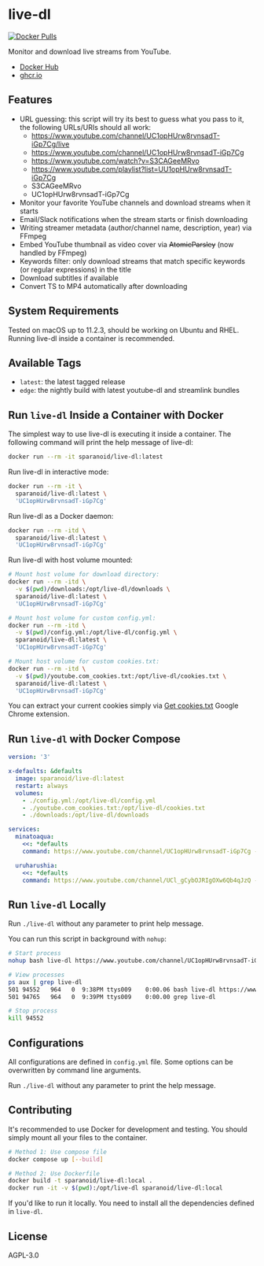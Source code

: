 # live-dl

[![Docker Pulls](https://img.shields.io/docker/pulls/sparanoid/live-dl.svg)](https://hub.docker.com/r/sparanoid/live-dl)

Monitor and download live streams from YouTube.

- [Docker Hub](https://hub.docker.com/r/sparanoid/live-dl)
- [ghcr.io](https://github.com/users/sparanoid/packages/container/package/live-dl)

## Features

- URL guessing: this script will try its best to guess what you pass to it, the following URLs/URIs should all work:
  - https://www.youtube.com/channel/UC1opHUrw8rvnsadT-iGp7Cg/live
  - https://www.youtube.com/channel/UC1opHUrw8rvnsadT-iGp7Cg
  - https://www.youtube.com/watch?v=S3CAGeeMRvo
  - https://www.youtube.com/playlist?list=UU1opHUrw8rvnsadT-iGp7Cg
  - S3CAGeeMRvo
  - UC1opHUrw8rvnsadT-iGp7Cg
- Monitor your favorite YouTube channels and download streams when it starts
- Email/Slack notifications when the stream starts or finish downloading
- Writing streamer metadata (author/channel name, description, year) via FFmpeg
- Embed YouTube thumbnail as video cover via ~~AtomicParsley~~ (now handled by FFmpeg)
- Keywords filter: only download streams that match specific keywords (or regular expressions) in the title
- Download subtitles if available
- Convert TS to MP4 automatically after downloading

## System Requirements

Tested on macOS up to 11.2.3, should be working on Ubuntu and RHEL. Running live-dl inside a container is recommended.

## Available Tags

- `latest`: the latest tagged release
- `edge`: the nightly build with latest youtube-dl and streamlink bundles

## Run `live-dl` Inside a Container with Docker

The simplest way to use live-dl is executing it inside a container. The following command will print the help message of live-dl:

```bash
docker run --rm -it sparanoid/live-dl:latest
```

Run live-dl in interactive mode:

```bash
docker run --rm -it \
  sparanoid/live-dl:latest \
  'UC1opHUrw8rvnsadT-iGp7Cg'
```

Run live-dl as a Docker daemon:

```bash
docker run --rm -itd \
  sparanoid/live-dl:latest \
  'UC1opHUrw8rvnsadT-iGp7Cg'
```

Run live-dl with host volume mounted:

```bash
# Mount host volume for download directory:
docker run --rm -itd \
  -v $(pwd)/downloads:/opt/live-dl/downloads \
  sparanoid/live-dl:latest \
  'UC1opHUrw8rvnsadT-iGp7Cg'

# Mount host volume for custom config.yml:
docker run --rm -itd \
  -v $(pwd)/config.yml:/opt/live-dl/config.yml \
  sparanoid/live-dl:latest \
  'UC1opHUrw8rvnsadT-iGp7Cg'

# Mount host volume for custom cookies.txt:
docker run --rm -itd \
  -v $(pwd)/youtube.com_cookies.txt:/opt/live-dl/cookies.txt \
  sparanoid/live-dl:latest \
  'UC1opHUrw8rvnsadT-iGp7Cg'
```

You can extract your current cookies simply via [Get cookies.txt](https://chrome.google.com/webstore/detail/bgaddhkoddajcdgocldbbfleckgcbcid) Google Chrome extension.

## Run `live-dl` with Docker Compose

```yaml
version: '3'

x-defaults: &defaults
  image: sparanoid/live-dl:latest
  restart: always
  volumes:
    - ./config.yml:/opt/live-dl/config.yml
    - ./youtube.com_cookies.txt:/opt/live-dl/cookies.txt
    - ./downloads:/opt/live-dl/downloads

services:
  minatoaqua:
    <<: *defaults
    command: https://www.youtube.com/channel/UC1opHUrw8rvnsadT-iGp7Cg --debug

  uruharushia:
    <<: *defaults
    command: https://www.youtube.com/channel/UCl_gCybOJRIgOXw6Qb4qJzQ --debug
```

## Run `live-dl` Locally

Run `./live-dl` without any parameter to print help message.

You can run this script in background with `nohup`:

```bash
# Start process
nohup bash live-dl https://www.youtube.com/channel/UC1opHUrw8rvnsadT-iGp7Cg &>/tmp/live-dl-minatoaqua.log &

# View processes
ps aux | grep live-dl
501 94552   964   0  9:38PM ttys009    0:00.06 bash live-dl https://www.youtube.com/channel/UC1opHUrw8rvnsadT-iGp7Cg
501 94765   964   0  9:39PM ttys009    0:00.00 grep live-dl

# Stop process
kill 94552
```

## Configurations

All configurations are defined in `config.yml` file. Some options can be overwritten by command line arguments.

Run `./live-dl` without any parameter to print the help message.

## Contributing

It's recommended to use Docker for development and testing. You should simply mount all your files to the container.

```bash
# Method 1: Use compose file
docker compose up [--build]

# Method 2: Use Dockerfile
docker build -t sparanoid/live-dl:local .
docker run -it -v $(pwd):/opt/live-dl sparanoid/live-dl:local
```

If you'd like to run it locally. You need to install all the dependencies defined in `live-dl`.

## License

AGPL-3.0

